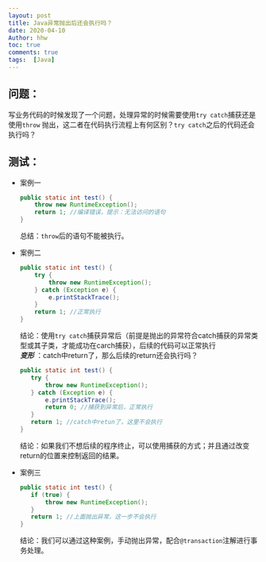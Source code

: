 ```yaml
---
layout: post
title: Java异常抛出后还会执行吗？
date: 2020-04-10
Author: hhw
toc: true
comments: true
tags:  [Java]
---
```

## 问题：
写业务代码的时候发现了一个问题，处理异常的时候需要使用`try catch`捕获还是使用`throw` 抛出，这二者在代码执行流程上有何区别？`try catch`之后的代码还会执行吗？
## 测试：
- 案例一

    ```java
    public static int test() {
        throw new RuntimeException();
        return 1; //编译错误，提示：无法访问的语句
    }
    ```
    总结：`throw`后的语句不能被执行。
- 案例二

    ```java
    public static int test() {
        try {
            throw new RuntimeException();
        } catch (Exception e) {
            e.printStackTrace();
        }
        return 1; //正常执行
    }
    ```
    结论：使用`try catch`捕获异常后（前提是抛出的异常符合catch捕获的异常类型或其子类，才能成功在carch捕获），后续的代码可以正常执行<br>
    ***变形*** ：catch中return了，那么后续的return还会执行吗？
     ```java
    public static int test() {
        try {
            throw new RuntimeException();
        } catch (Exception e) {
            e.printStackTrace();
            return 0; //捕获到异常后，正常执行
        }
        return 1; //catch中retun了，这里不会执行
    }
    ```
    结论：如果我们不想后续的程序终止，可以使用捕获的方式；并且通过改变return的位置来控制返回的结果。
- 案例三

    ```java
    public static int test() {
       if (true) {
           throw new RuntimeException();
       }
       return 1; //上面抛出异常，这一步不会执行
    }
    ```
    结论：我们可以通过这种案例，手动抛出异常，配合`@transaction`注解进行事务处理。
